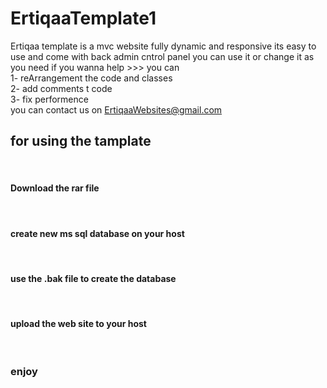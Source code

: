 # ErtiqaaTemplate1
 
Ertiqaa template is a mvc website fully dynamic and responsive 
its easy to use and come with back admin cntrol panel
you can use it or change it as you need
if you wanna help >>> you can </br>
1- reArrangement the code and classes</br>
2- add comments t code</br>
3- fix performence</br>
you can contact us on ErtiqaaWebsites@gmail.com</br>
<h2>for using the tamplate</h2></br>
  <h4>  Download the rar file</h4></br>
   <h4> create new ms sql database on your host</h4></br>
  <h4>  use the .bak file  to create the database</h4></br>
  <h4>  upload the web site to your host</h4></br>
   <h3> enjoy</h3>
 
